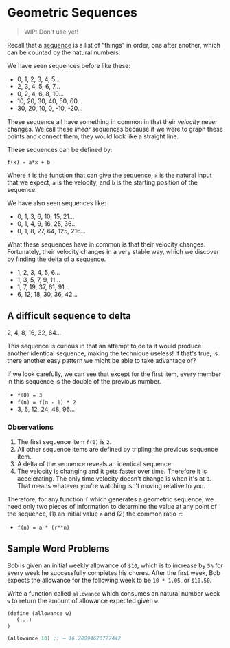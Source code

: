 # Geometric Sequences

> WIP: Don't use yet!

Recall that a [sequence](sequence.md) is a list of "things" in order, one after 
another, which can be counted by the natural numbers.

We have seen sequences before like these:

  * 0, 1, 2, 3, 4, 5...
  * 2, 3, 4, 5, 6, 7...
  * 0, 2, 4, 6, 8, 10...
  * 10, 20, 30, 40, 50, 60...
  * 30, 20, 10, 0, -10, -20...

These sequence all have something in common in that their *velocity* never 
changes. We call these *linear* sequences because if we were to graph these
points and connect them, they would look like a straight line.

These sequences can be defined by:

`f(x) = a*x + b`

Where `f` is the function that can give the sequence, `x` is the natural input
that we expect, `a` is the velocity, and `b` is the starting position of the
sequence.

We have also seen sequences like:

  * 0, 1, 3, 6, 10, 15, 21...
  * 0, 1, 4, 9, 16, 25, 36...
  * 0, 1, 8, 27, 64, 125, 216...

What these sequences have in common is that their velocity changes. Fortunately,
their velocity changes in a very stable way, which we discover by finding the
delta of a sequence.

  * 1, 2, 3, 4, 5, 6...
  * 1, 3, 5, 7, 9, 11...
  * 1, 7, 19, 37, 61, 91...
  * 6, 12, 18, 30, 36, 42...

## A difficult sequence to delta

2, 4, 8, 16, 32, 64...

This sequence is curious in that an attempt to delta it would produce another
identical sequence, making the technique useless! If that's true, is there
another easy pattern we might be able to take advantage of?

If we look carefully, we can see that except for the first item, every member in
this sequence is the double of the previous number.

* `f(0) = 3`
* `f(n) = f(n - 1) * 2`
* 3, 6, 12, 24, 48, 96... 

### Observations

1. The first sequence item `f(0)` is `2`.
2. All other sequence items are defined by tripling the previous sequence item.
3. A delta of the sequence reveals an identical sequence.
4. The velocity is changing and it gets faster over time. Therefore it is
   accelerating. The only time velocity doesn't change is when it's at `0`. That
   means whatever you're watching isn't moving relative to you.

Therefore, for any function `f` which generates a geometric sequence, we need
only two pieces of information to determine the value at any point of the 
sequence, (1) an initial value `a` and (2) the common ratio `r`:

* `f(n) = a * (r**n)`

## Sample Word Problems

Bob is given an initial weekly allowance of `$10`, which is to increase by `5%` 
for every week he successfully completes his chores. After the first week, Bob 
expects the allowance for the following week to be `10 * 1.05`, or `$10.50`.

Write a function called `allowance` which consumes an natural number week `w` to
return the amount of allowance expected given `w`.

``` clojure
(define (allowance w)
   (...)
)

(allowance 10) ;; → 16.28894626777442
```
